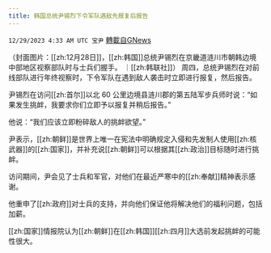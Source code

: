 ```yaml
---
title: 韩国总统尹锡烈下令军队遇敌先报复后报告
---
```

`12/29/2023 4:33 AM UTC 宝尹` [轉載自GNews](https://gnews.org/articles/2162914)

（封面图片：[[zh:12月28日]]，[[zh:韩国]]总统尹锡烈在京畿道涟川市朝韩边境中部地区视察部队时与士兵们握手。 ｜[[zh:韩联社]]）
周四，总统尹锡烈在对前线部队进行年终视察时，下令军队在遇到敌人袭击时立即进行报复，然后报告。

尹锡烈在访问[[zh:首尔]]以北 60 公里边境县涟川郡的第五陆军步兵师时说：“如果发生挑衅，我要求你们立即予以报复并稍后报告。”

他说：“我们应该立即粉碎敌人的挑衅欲望。”

尹表示，[[zh:朝鲜]]是世界上唯一在宪法中明确规定入侵和先发制人使用[[zh:核武器]]的[[zh:国家]]，并补充说[[zh:朝鲜]]可以根据其[[zh:政治]]目标随时进行挑衅。

访问期间，尹会见了士兵和军官，对他们在最近严寒中的[[zh:奉献]]精神表示感谢。

他重申了[[zh:政府]]对士兵的支持，并向他们保证他将解决他们的福利问题，包括加薪。

[[zh:国家]]情报院认为[[zh:朝鲜]]在[[zh:韩国]][[zh:四月]]大选前发起挑衅的可能性很大。




